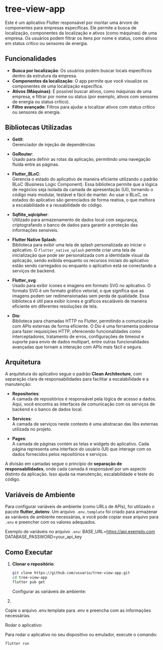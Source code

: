 # tree-view-app

Este é um aplicativo Flutter responsável por montar uma árvore de componentes para empresas específicas. Ele permite a busca de localização, componentes da localização e ativos (como máquinas) de uma empresa. Os usuários podem filtrar os itens por nome e status, como ativos em status crítico ou sensores de energia.

## Funcionalidades

- **Busca por localização**: Os usuários podem buscar locais específicos dentro da estrutura da empresa.
- **Componentes da localização**: O app permite que você visualize os componentes de uma localização específica.
- **Ativos (Máquinas)**: É possível buscar ativos, como máquinas de uma empresa, e filtrar por nome ou status (por exemplo, ativos com sensores de energia ou status crítico).
- **Filtro avançado**: Filtros para ajudar a localizar ativos com status crítico ou sensores de energia.


## Bibliotecas Utilizadas

- **GetIt**:  
  Gerenciador de injeção de dependências

- **GoRouter**:  
  Usado para definir as rotas da aplicação, permitindo uma navegação fluida entre as páginas.
  
- **Flutter_BLoC**:  
  Gerencia o estado do aplicativo de maneira eficiente utilizando o padrão BLoC (Business Logic Component). Essa biblioteca permite que a lógica de negócios seja isolada da camada de apresentação (UI), tornando o código mais modular, testável e fácil de manter. Ao usar o BLoC, os estados do aplicativo são gerenciados de forma reativa, o que melhora a escalabilidade e a reusabilidade do código.

- **Sqflite_sqlcipher**:  
  Utilizado para armazenamento de dados local com segurança, criptografando o banco de dados para garantir a proteção das informações sensíveis.

- **Flutter Native Splash**:  
  Biblioteca para exibir uma tela de splash personalizada ao iniciar o aplicativo. O `flutter_native_splash` permite criar uma tela de inicialização que pode ser personalizada com a identidade visual da aplicação, sendo exibida enquanto os recursos iniciais do aplicativo estão sendo carregados ou enquanto o aplicativo está se conectando a serviços de backend.

- **Flutter_svg**:  
  Usado para exibir ícones e imagens em formato SVG no aplicativo. O formato SVG é um formato gráfico vetorial, o que significa que as imagens podem ser redimensionadas sem perda de qualidade. Essa biblioteca é útil para exibir ícones e gráficos escaláveis de maneira eficiente em diferentes resoluções de tela.

- **Dio**:  
  Biblioteca para chamadas HTTP no Flutter, permitindo a comunicação com APIs externas de forma eficiente. O Dio é uma ferramenta poderosa para fazer requisições HTTP, oferecendo funcionalidades como interceptadores, tratamento de erros, configurações de timeout e suporte para envio de dados multipart, entre outras funcionalidades avançadas que tornam a interação com APIs mais fácil e segura.



## Arquitetura

A arquitetura do aplicativo segue o padrão **Clean Architecture**, com separação clara de responsabilidades para facilitar a escalabilidade e a manutenção:

- **Repositories**:  
  A camada de repositórios é responsável pela lógica de acesso a dados. Aqui, você encontra as interfaces de comunicação com os serviços de backend e o banco de dados local.

- **Services**:  
  A camada de serviços neste contexto é uma abstracao das libs externas utilizada no projeto.

- **Pages**:  
  A camada de páginas contém as telas e widgets do aplicativo. Cada página representa uma interface do usuário (UI) que interage com os dados fornecidos pelos repositórios e serviços.

A divisão em camadas segue o princípio de **separação de responsabilidades**, onde cada camada é responsável por um aspecto distinto da aplicação. Isso ajuda na manutenção, escalabilidade e teste do código.

## Variáveis de Ambiente

Para configurar variáveis de ambiente (como URLs de APIs), foi utilizado o pacote **flutter_dotenv**. Um arquivo `.env.template` foi criado para armazenar as variáveis de ambiente necessárias, e você pode copiar esse arquivo para `.env` e preencher com os valores adequados.

Exemplo de variáveis no arquivo `.env`:
BASE_URL=https://api.exemplo.com 
DATABASE_PASSWORD=your_api_key


## Como Executar

1. **Clonar o repositório**:

   ```bash
   git clone https://github.com/usuario/tree-view-app.git
   cd tree-view-app
   flutter pub get
   ```

   Configurar as variáveis de ambiente:

2. 
Copie o arquivo .env.template para .env e preencha com as informações necessárias.

Rodar o aplicativo:

Para rodar o aplicativo no seu dispositivo ou emulador, execute o comando:
```bash
flutter run




